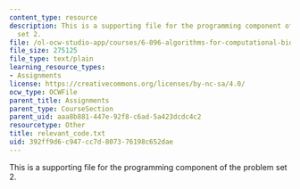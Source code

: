 ```yaml
---
content_type: resource
description: This is a supporting file for the programming component of the problem
  set 2.
file: /ol-ocw-studio-app/courses/6-096-algorithms-for-computational-biology-spring-2005/392ff9d6c947cc7d807376198c652dae_relevant_code.txt
file_size: 275125
file_type: text/plain
learning_resource_types:
- Assignments
license: https://creativecommons.org/licenses/by-nc-sa/4.0/
ocw_type: OCWFile
parent_title: Assignments
parent_type: CourseSection
parent_uid: aaa8b881-447e-92f8-c6ad-5a423dcdc4c2
resourcetype: Other
title: relevant_code.txt
uid: 392ff9d6-c947-cc7d-8073-76198c652dae
---
```

This is a supporting file for the programming component of the problem set 2.